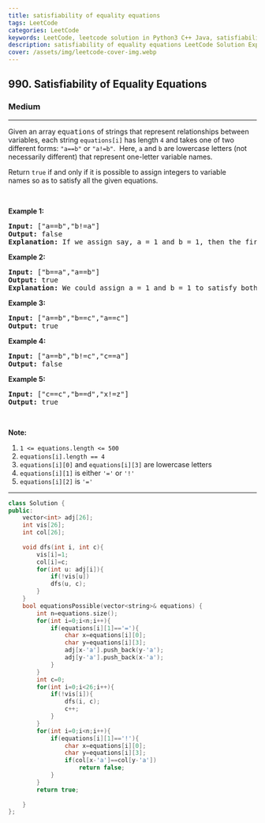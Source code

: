 ```yaml
---
title: satisfiability of equality equations
tags: LeetCode
categories: LeetCode
keywords: LeetCode, leetcode solution in Python3 C++ Java, satisfiability-of-equality-equations solution
description: satisfiability of equality equations LeetCode Solution Explained
cover: /assets/img/leetcode-cover-img.webp
---
```



<h2>990. Satisfiability of Equality Equations</h2><h3>Medium</h3><hr><div><p>Given an array <font face="monospace">equations</font>&nbsp;of strings that represent relationships between variables, each string <code>equations[i]</code>&nbsp;has length <code>4</code> and takes one of two different forms: <code>"a==b"</code> or <code>"a!=b"</code>.&nbsp; Here, <code>a</code> and <code>b</code> are lowercase letters (not necessarily different) that represent one-letter variable names.</p>

<p>Return <code>true</code>&nbsp;if and only if it is possible to assign integers to variable names&nbsp;so as to satisfy all the given equations.</p>

<p>&nbsp;</p>

<ol>
</ol>

<div>
<p><strong>Example 1:</strong></p>

<pre><strong>Input: </strong><span id="example-input-1-1">["a==b","b!=a"]</span>
<strong>Output: </strong><span id="example-output-1">false</span>
<strong>Explanation: </strong>If we assign say, a = 1 and b = 1, then the first equation is satisfied, but not the second.  There is no way to assign the variables to satisfy both equations.
</pre>

<div>
<p><strong>Example 2:</strong></p>

<pre><strong>Input: </strong><span id="example-input-2-1">["b==a","a==b"]</span>
<strong>Output: </strong><span id="example-output-2">true</span>
<strong>Explanation: </strong>We could assign a = 1 and b = 1 to satisfy both equations.
</pre>

<div>
<p><strong>Example 3:</strong></p>

<pre><strong>Input: </strong><span id="example-input-3-1">["a==b","b==c","a==c"]</span>
<strong>Output: </strong><span id="example-output-3">true</span>
</pre>

<div>
<p><strong>Example 4:</strong></p>

<pre><strong>Input: </strong><span id="example-input-4-1">["a==b","b!=c","c==a"]</span>
<strong>Output: </strong><span id="example-output-4">false</span>
</pre>

<div>
<p><strong>Example 5:</strong></p>

<pre><strong>Input: </strong><span id="example-input-5-1">["c==c","b==d","x!=z"]</span>
<strong>Output: </strong><span id="example-output-5">true</span>
</pre>

<p>&nbsp;</p>

<p><strong>Note:</strong></p>

<ol>
	<li><code>1 &lt;= equations.length &lt;= 500</code></li>
	<li><code>equations[i].length == 4</code></li>
	<li><code>equations[i][0]</code> and <code>equations[i][3]</code> are lowercase letters</li>
	<li><code>equations[i][1]</code> is either <code>'='</code> or <code>'!'</code></li>
	<li><code>equations[i][2]</code> is&nbsp;<code>'='</code></li>
</ol>
</div>
</div>
</div>
</div>
</div>
</div>

---




```cpp
class Solution {
public:
    vector<int> adj[26];
    int vis[26];
    int col[26];
    
    void dfs(int i, int c){
        vis[i]=1;
        col[i]=c;
        for(int u: adj[i]){
            if(!vis[u])
            dfs(u, c);
        }
    }
    bool equationsPossible(vector<string>& equations) {
        int n=equations.size();
        for(int i=0;i<n;i++){
            if(equations[i][1]=='='){
                char x=equations[i][0];
                char y=equations[i][3];
                adj[x-'a'].push_back(y-'a');
                adj[y-'a'].push_back(x-'a');
            }
        }
        int c=0;
        for(int i=0;i<26;i++){
            if(!vis[i]){
                dfs(i, c);
                c++;
            }
        }
        for(int i=0;i<n;i++){
            if(equations[i][1]=='!'){
                char x=equations[i][0];
                char y=equations[i][3];
                if(col[x-'a']==col[y-'a'])
                    return false;
            }
        }
        return true;
        
    }
};
```
